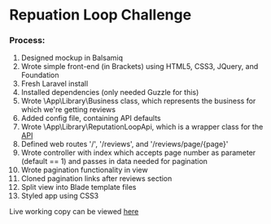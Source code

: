 # Repuation Loop Challenge

### Process:

1. Designed mockup in Balsamiq
2. Wrote simple front-end (in Brackets) using HTML5, CSS3, JQuery, and Foundation
3. Fresh Laravel install
4. Installed dependencies (only needed Guzzle for this)
5. Wrote \App\Library\Business class, which represents the business for which we're getting reviews
6. Added config file, containing API defaults
7. Wrote \App\Library\ReputationLoopApi, which is a wrapper class for the [API](http://test.localfeedbackloop.com/api?apiKey=61067f81f8cf7e4a1f673cd230216112&noOfReviews=10&internal=1&yelp=1&google=1&offset=50&threshold=1)
8. Defined web routes '/', '/reviews', and '/reviews/page/{page}'
10. Wrote controller with index which accepts page number as parameter (default == 1) and passes in data needed for pagination
11. Wrote pagination functionality in view
12. Cloned pagination links after reviews section
12. Split view into Blade template files
13. Styled app using CSS3

Live working copy can be viewed [here](http://bmaynard.tigrimigri.com/)
